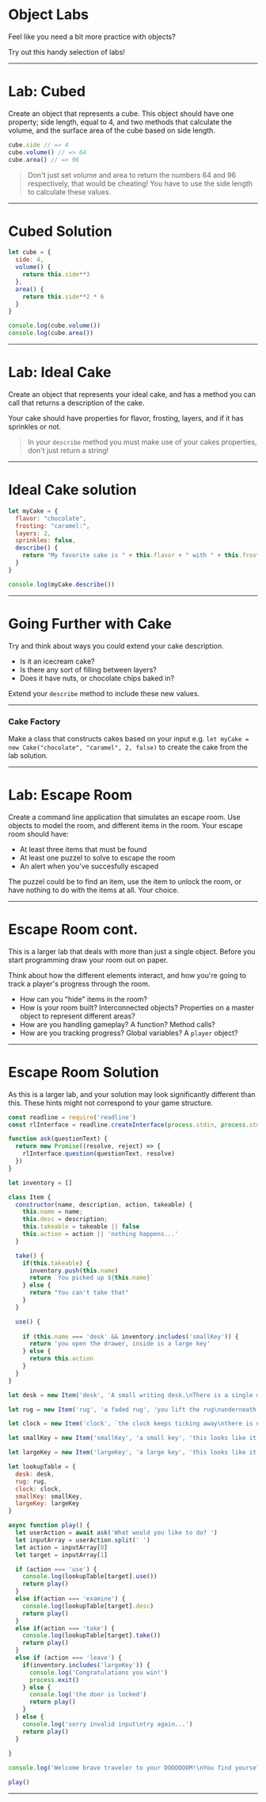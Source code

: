 # Object Labs

Feel like you need a bit more practice with objects?

Try out this handy selection of labs!

---

# Lab: Cubed

Create an object that represents a cube.  This object should have one property; side length, equal to 4, and two methods that calculate the volume, and the surface area of the cube based on side length.

```js
cube.side // => 4
cube.volume() // => 64
cube.area() // => 96
```

>Don't just set volume and area to return the numbers 64 and 96 respectively, that would be cheating! You have to use the side length to calculate these values.

---

# Cubed Solution

```js
let cube = {
  side: 4,
  volume() {
    return this.side**3
  },
  area() {
    return this.side**2 * 6
  }
}

console.log(cube.volume())
console.log(cube.area())
```

---

# Lab: Ideal Cake

Create an object that represents your ideal cake, and has a method you can call that returns a description of the cake.

Your cake should have properties for flavor, frosting, layers, and if it has sprinkles or not.

>In your `describe` method you must make use of your cakes properties, don't just return a string!

---

# Ideal Cake solution

```js
let myCake = {
  flavor: "chocolate",
  frosting: "caramel:",
  layers: 2,
  sprinkles: false,
  describe() {
    return "My favorite cake is " + this.flavor + " with " + this.frosting + " and " + this.layers + " layers " + this.sprinkles ? "and yummy sprinkles!" : "and NO sprinkles!"
  }
}

console.log(myCake.describe())
```

---

# Going Further with Cake

Try and think about ways you could extend your cake description. 

* Is it an icecream cake?
* Is there any sort of filling between layers?
* Does it have nuts, or chocolate chips baked in?

Extend your `describe` method to include these new values.

---

### Cake Factory

Make a class that constructs cakes based on your input e.g. `let myCake = new Cake("chocolate", "caramel", 2, false)` to create the cake from the lab solution.

---

# Lab: Escape Room

Create a command line application that simulates an escape room. Use objects to model the room, and different items in the room.  Your escape room should have:

* At least three items that must be found
* At least one puzzel to solve to escape the room
* An alert when you've succesfully escaped

The puzzel could be to find an item, use the item to unlock the room, or have nothing to do with the items at all. Your choice.

---

# Escape Room cont.

This is a larger lab that deals with more than just a single object. Before you start programming draw your room out on paper.

Think about how the different elements interact, and how you're going to track a player's progress through the room.

* How can you "hide" items in the room?
* How is your room built? Interconnected objects? Properties on a master object to represent different areas?
* How are you handling gameplay? A function? Method calls?
* How are you tracking progress? Global variables? A `player` object?

---

# Escape Room Solution

As this is a larger lab, and your solution may look significantly different than this. These hints might not correspond to your game structure.

```js
const readline = require('readline')
const rlInterface = readline.createInterface(process.stdin, process.stdout)

function ask(questionText) {
  return new Promise((resolve, reject) => {
    rlInterface.question(questionText, resolve)
  })
}

let inventory = []

class Item {
  constructor(name, description, action, takeable) {
    this.name = name;
    this.desc = description;
    this.takeable = takeable || false
    this.action = action || 'nothing happens...'
  }

  take() {
    if(this.takeable) {
      inventory.push(this.name)
      return `You picked up ${this.name}`
    } else {
      return "You can't take that"
    }
  }

  use() {
    
    if (this.name === 'desk' && inventory.includes('smallKey')) {
      return 'you open the drawer, inside is a large key'
    } else {
      return this.action
    }
  }
}

let desk = new Item('desk', 'A small writing desk.\nThere is a single drawer.', 'the desk is locked')

let rug = new Item('rug', 'a faded rug', 'you lift the rug\nunderneath is a small key')

let clock = new Item('clock', `the clock keeps ticking away\nthere is no way to open it`)

let smallKey = new Item('smallKey', 'a small key', 'this looks like it would fit the lock on the desk...', true)

let largeKey = new Item('largeKey', 'a large key', 'this looks like it would fit the lock on the door...', true)

let lookupTable = {
  desk: desk,
  rug: rug,
  clock: clock,
  smallKey: smallKey,
  largeKey: largeKey
}

async function play() {
  let userAction = await ask('What would you like to do? ')
  let inputArray = userAction.split(' ')
  let action = inputArray[0]
  let target = inputArray[1]

  if (action === 'use') {
    console.log(lookupTable[target].use())
    return play()
  }
  else if(action === 'examine') {
    console.log(lookupTable[target].desc)
    return play()
  }
  else if(action === 'take') {
    console.log(lookupTable[target].take())
    return play()
  }
  else if (action === 'leave') {
    if(inventory.includes('largeKey')) {
      console.log('Congratulations you win!')
      process.exit()
    } else {
      console.log('the door is locked')
      return play()
    }
  } else {
    console.log('sorry invalid input\ntry again...')
    return play()
  }
  
}

console.log('Welcome brave traveler to your DOOOOOOM!\nYou find yourself trapped in a small room, to your left is a small desk\nin the middle of the floor is a faded rug\nto your right is a grandfather clock\ndirectly across from you is the door out')

play()

```
---